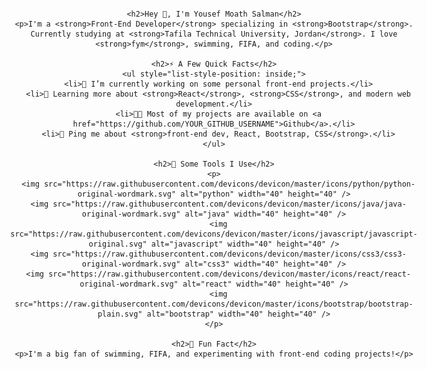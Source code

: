<!DOCTYPE html>
<html lang="en">
<head>
  <meta charset="UTF-8">
  <meta name="viewport" content="width=device-width, initial-scale=1.0">
  <title>Yousef Moath Salman GitHub Profile</title>
</head>
<body>
  <div style="display: flex; flex-direction: column; align-items: center; text-align: center; min-height: 100vh; justify-content: flex-start; gap: 20px; padding: 20px;">

    <h2>Hey 👋, I'm Yousef Moath Salman</h2>
    <p>I'm a <strong>Front-End Developer</strong> specializing in <strong>Bootstrap</strong>. Currently studying at <strong>Tafila Technical University, Jordan</strong>. I love <strong>fym</strong>, swimming, FIFA, and coding.</p>

    <h2>⚡️ A Few Quick Facts</h2>
    <ul style="list-style-position: inside;">
      <li>🔭 I’m currently working on some personal front-end projects.</li>
      <li>🧐 Learning more about <strong>React</strong>, <strong>CSS</strong>, and modern web development.</li>
      <li>👨‍💻 Most of my projects are available on <a href="https://github.com/YOUR_GITHUB_USERNAME">Github</a>.</li>
      <li>💬 Ping me about <strong>front-end dev, React, Bootstrap, CSS</strong>.</li>
    </ul>

    <h2>🚀 Some Tools I Use</h2>
    <p>
      <img src="https://raw.githubusercontent.com/devicons/devicon/master/icons/python/python-original-wordmark.svg" alt="python" width="40" height="40" />
      <img src="https://raw.githubusercontent.com/devicons/devicon/master/icons/java/java-original-wordmark.svg" alt="java" width="40" height="40" />
      <img src="https://raw.githubusercontent.com/devicons/devicon/master/icons/javascript/javascript-original.svg" alt="javascript" width="40" height="40" />
      <img src="https://raw.githubusercontent.com/devicons/devicon/master/icons/css3/css3-original-wordmark.svg" alt="css3" width="40" height="40" />
      <img src="https://raw.githubusercontent.com/devicons/devicon/master/icons/react/react-original-wordmark.svg" alt="react" width="40" height="40" />
      <img src="https://raw.githubusercontent.com/devicons/devicon/master/icons/bootstrap/bootstrap-plain.svg" alt="bootstrap" width="40" height="40" />
    </p>

    <h2>🎉 Fun Fact</h2>
    <p>I'm a big fan of swimming, FIFA, and experimenting with front-end coding projects!</p>

  </div>
</body>
</html>
